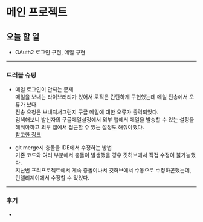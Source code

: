 # 메인 프로젝트
## 오늘 할 일
- OAuth2 로그인 구현, 메일 구현

---

### 트러블 슈팅
- 메일 로그인이 안되는 문제  
메일을 보내는 라이브러리가 있어서 로직은 간단하게 구현했는데 메일 전송에서 오류가 났다.  
전송 요청은 보내져서그런지 구글 메일에 대한 오류가 출력되었다.  
검색해보니 발신자의 구글메일설정에서 외부 앱에서 메일을 발송할 수 있는 설정을 해줘야하고 외부 앱에서 접근할 수 있는 설정도 해줘야했다.  
    [참고한 링크](https://stackoverflow.com/questions/72470777/nodemailer-response-535-5-7-8-username-and-password-not-accepted)

- git merge시 충돌을 IDE에서 수정하는 방법  
기존 코드와 여러 부분에서 충돌이 발생했을 경우 깃허브에서 직접 수정이 불가능했다.  
지난번 프리프로젝트에서 계속 충돌이나서 깃허브에서 수동으로 수정하곤했는데, 인텔리제이에서 수정할 수 있었다.

---

### 후기
- 